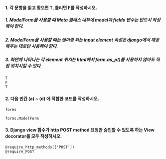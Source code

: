 #### 1. 각 문항을 읽고 맞으면 T, 틀리면 F를 작성하시오.

##### 1. ModelForm을 사용할 때 Meta 클래스 내부에 model과 fields 변수는 반드시 작성해야 한다.

##### 2. ModelForm을 사용할 때는 렌더링 되는 input element 속성은 django에서 제공 해주는 대로만 사용해야 한다.

##### 3. 화면에 나타나는 각 element 위치는 html에서 form.as_p()를 사용하지 않아도 직접 위치시킬 수 있다.

```
T
F
T
```



#### 2. 다음 빈칸 (a) ~ (d) 에 적합한 코드를 작성하시오.

```
forms

forms.ModelForm
```



#### 3. Django view 함수가 http POST method 요청만 승인할 수 있도록 하는 View docorator를 모두 작성하시오.

```
@require_http_methods(['POST'])
@require_POST
```

